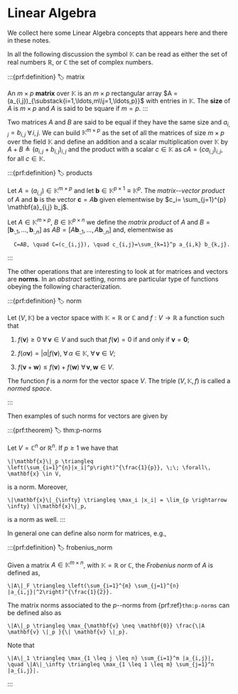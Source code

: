 # Linear Algebra

We collect here some Linear Algebra concepts that appears here and there in these
notes.

In all the following discussion the symbol $\mathbb{K}$ can be read as either
the set of real numbers $\mathbb{R}$, or $\mathbb{C}$ the set of complex
numbers.

:::{prf:definition}
:label: matrix

An $m \times p$ **matrix** over $\mathbb{K}$ is an $m \times p$
rectangular array $A =
(a_{i,j})_{\substack{i=1,\ldots,m\\j=1,\ldots,p}}$ with entries in
$\mathbb{K}$. The **size** of $A$ is $m\times p$ and $A$ is said
to be square if $m = p$.
:::

Two matrices $A$ and $B$ are said to be equal if they have the same size
and $a_{i,j} = b_{i,j}$ $\forall \,i,j$. We can build
$\mathbb{K}^{m\times p}$ as the set of all the matrices of size
$m\times p$ over the field $\mathbb{K}$ and define an addition and a
scalar multiplication over $\mathbb{K}$ by $A+B \triangleq
(a_{i,j}+b_{i,j})_{i,j}$ and the product with a scalar $c\in\mathbb{K}$
as $c A = (c a_{i,j})_{i,j}$, for all $c \in
\mathbb{K}$.

:::{prf:definition}
:label: products

Let $A = (a_{i,j}) \in \mathbb{K}^{m\times p}$ and let $\mathbf{b}
\in \mathbb{K}^{p\times 1} \equiv \mathbb{K}^{p}$. The *matrix--vector
product* of $A$ and $\mathbf{b}$ is the vector $\mathbf{c}=A\mathbf{b}$
given elementwise by $c_i=
\sum_{j=1}^{p} \mathbf{a}_{i,j} b_j$.

Let $A \in \mathbb{K}^{m\times p}$, $B \in \mathbb{K}^{p\times n}$ we
define the *matrix product* of $A$ and
$B=[\mathbf{b}_{:,1},\ldots,\mathbf{b}_{:,n}]$ as $AB =
[A\mathbf{b}_{:,1},\ldots,A\mathbf{b}_{:,n}]$ and, elementwise as
```{math}
  C=AB, \quad C=(c_{i,j}), \quad c_{i,j}=\sum_{k=1}^p a_{i,k} b_{k,j}.
```
:::

The other operations that are interesting to look at for matrices and vectors
are **norms**. In an *abstract* setting, norms are particular type of
functions obeying the following characterization.

:::{prf:definition}
:label: norm

Let $(V,\mathbb{K})$ be a
vector space with $\mathbb{K} =
\mathbb{R}$ or $\mathbb{C}$ and $f:V\rightarrow \mathbb{R}$ a function
such that

1.  $f(\mathbf{v}) \geq 0$ $\forall \, \mathbf{v} \in V$ and such that
    $f(\mathbf{v}) = 0$ if and only if $\mathbf{v}=\mathbf{0}$;

2.  $f(\alpha \mathbf{v}) = |\alpha|f(\mathbf{v})$,
    $\forall\,\alpha \in\mathbb{K}$, $\forall\, \mathbf{v} \in V$;

3.  $f(\mathbf{v}+\mathbf{w}) \leq f(\mathbf{v})+f(\mathbf{w})$
    $\forall \, \mathbf{v},\mathbf{w} \in V$.

The function $f$ is a *norm* for the vector space $V$. The triple
$(V,\mathbb{K},f)$ is called a *normed space*.

:::

Then examples of such norms for vectors are given by

:::{prf:theorem}
:label: thm:p-norms

Let
$V = \mathbb{C}^n$ or $\mathbb{R}^n$. If $p \geq 1$ we have that
```{math}
\|\mathbf{x}\|_p \triangleq \left(\sum_{i=1}^{n}|x_i|^p\right)^{\frac{1}{p}}, \;\; \forall\, \mathbf{x} \in V,
```
is a norm. Moreover,
```{math}
\|\mathbf{x}\|_{\infty} \triangleq \max_i |x_i| = \lim_{p \rightarrow \infty} \|\mathbf{x}\|_p,
```
is a norm as well.
:::

In general one can define also norm for matrices, e.g.,

:::{prf:definition}
:label: frobenius_norm

Given a matrix $A \in \mathbb{K}^{m \times n}$, with
$\mathbb{K} = \mathbb{R}$ or $\mathbb{C}$, the *Frobenius norm* of $A$
is defined as,
```{math}
\|A\|_F \triangleq \left(\sum_{i=1}^{m} \sum_{j=1}^{n} |a_{i,j}|^2\right)^{\frac{1}{2}}.
```
The matrix norms associated to the
$p$--norms from {prf:ref}`thm:p-norms` can be defined also as
```{math}
\|A\|_p \triangleq \max_{\mathbf{v} \neq \mathbf{0}} \frac{\|A \mathbf{v} \|_p }{\| \mathbf{v} \|_p}.
```
Note that
```{math}
\|A\|_1 \triangleq \max_{1 \leq j \leq n} \sum_{i=1}^m |a_{i,j}|, \quad \|A\|_\infty \triangleq \max_{1 \leq 1 \leq m} \sum_{j=1}^n |a_{i,j}|.
```
:::
